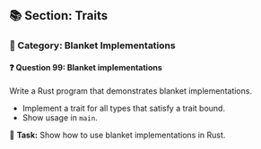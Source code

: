 ## 📚 Section: Traits  
### 🔹 Category: Blanket Implementations  
#### ❓ Question 99: Blanket implementations

Write a Rust program that demonstrates blanket implementations.

- Implement a trait for all types that satisfy a trait bound.
- Show usage in `main`.

🔧 **Task:** Show how to use blanket implementations in Rust.
